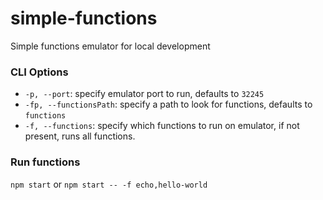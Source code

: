# simple-functions
Simple functions emulator for local development

### CLI Options
  - `-p, --port`: specify emulator port to run, defaults to `32245`
  - `-fp, --functionsPath`: specify a path to look for functions, defaults to `functions`
  - `-f, --functions`: specify which functions to run on emulator, if not present, runs all functions.


### Run functions
  `npm start` or `npm start -- -f echo,hello-world`

